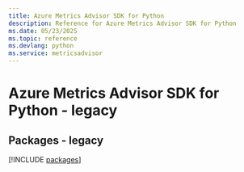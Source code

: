 ```yaml
---
title: Azure Metrics Advisor SDK for Python
description: Reference for Azure Metrics Advisor SDK for Python
ms.date: 05/23/2025
ms.topic: reference
ms.devlang: python
ms.service: metricsadvisor
---
```

# Azure Metrics Advisor SDK for Python - legacy
## Packages - legacy
[!INCLUDE [packages](metrics-advisor-index.md)]